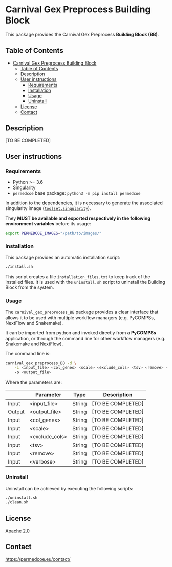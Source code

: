 # Carnival Gex Preprocess Building Block

This package provides the Carnival Gex Preprocess **Building Block (BB)**.

## Table of Contents

- [Carnival Gex Preprocess Building Block](#carnival-gex-preprocess-building-block)
  - [Table of Contents](#table-of-contents)
  - [Description](#description)
  - [User instructions](#user-instructions)
    - [Requirements](#requirements)
    - [Installation](#installation)
    - [Usage](#usage)
    - [Uninstall](#uninstall)
  - [License](#license)
  - [Contact](#contact)

## Description

[TO BE COMPLETED]

## User instructions

### Requirements

- Python >= 3.6
- [Singularity](https://singularity.lbl.gov/docs-installation)
- `permedcoe` base package: `python3 -m pip install permedcoe`

In addition to the dependencies, it is necessary to generate the associated
singularity image ([`toolset.singularity`](../Resources/images/toolset.singularity)).

They **MUST be available and exported respectively in the following environment variables**
before its usage:

```bash
export PERMEDCOE_IMAGES="/path/to/images/"
```

### Installation

This package provides an automatic installation script:

```bash
./install.sh
```

This script creates a file `installation_files.txt` to keep track of the
installed files.
It is used with the `uninstall.sh` script to uninstall the Building Block
from the system.

### Usage

The `carnival_gex_preprocess_BB` package provides a clear interface that allows
it to be used with multiple workflow managers (e.g. PyCOMPSs, NextFlow and
Snakemake).

It can be imported from python and invoked directly from a **PyCOMPSs**
application, or through the command line for other workflow managers
(e.g. Snakemake and NextFlow).

The command line is:

```bash
carnival_gex_preprocess_BB -d \
    -i <input_file> <col_genes> <scale> <exclude_cols> <tsv> <remove> <verbose>
    -o <output_file>
```

Where the parameters are:

|        | Parameter           | Type      | Description                                             |
|--------|---------------------|-----------|---------------------------------------------------------|
| Input  | \<input_file>       | String    | [TO BE COMPLETED]                                       |
| Output | \<output_file>      | String    | [TO BE COMPLETED]                                       |
| Input  | \<col_genes>        | String    | [TO BE COMPLETED]                                       |
| Input  | \<scale>            | String    | [TO BE COMPLETED]                                       |
| Input  | \<exclude_cols>     | String    | [TO BE COMPLETED]                                       |
| Input  | \<tsv>              | String    | [TO BE COMPLETED]                                       |
| Input  | \<remove>           | String    | [TO BE COMPLETED]                                       |
| Input  | \<verbose>          | String    | [TO BE COMPLETED]                                       |

### Uninstall

Uninstall can be achieved by executing the following scripts:

```bash
./uninstall.sh
./clean.sh
```

## License

[Apache 2.0](https://www.apache.org/licenses/LICENSE-2.0)

## Contact

<https://permedcoe.eu/contact/>
